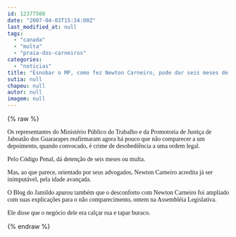 ```yaml
---
id: 12377508
date: "2007-04-03T15:34:00Z"
last_modified_at: null
tags:
  - "canada"
  - "multa"
  - "praia-dos-carneiros"
categories:
  - "noticias"
title: "Esnobar o MP, como fez Newton Carneiro, pode dar seis meses de cana ou multa"
sutia: null
chapeu: null
autor: null
imagem: null
---
```

{% raw %}
<p><P><FONT face=Verdana>Os representantes&nbsp;do Ministério Público do Trabalho e da Promotoria de Justiça&nbsp;de Jaboatão dos Guararapes&nbsp;reafirmaram agora há pouco que não comparecer a um depoimento,&nbsp;quando convocado, é crime de desobediência a uma ordem legal.</FONT></P></p>
<p><P><FONT face=Verdana>Pelo Código Penal, dá detenção de seis meses ou multa.</FONT></P></p>
<p><P><FONT face=Verdana>Mas, ao que parece, orientado por seus advogados, Newton Carneiro acredita já ser inimputável, pela idade avançada.</FONT></P></p>
<p><P><FONT face=Verdana>O Blog do Jamildo apurou também que o desconforto com Newton Carneiro foi ampliado com suas explicações para o não comparecimento, ontem na Assembléia Legislativa. </FONT></P></p>
<p><P><FONT face=Verdana>Ele disse que o negócio dele era calçar rua e tapar buraco.</FONT></P> </p>
{% endraw %}